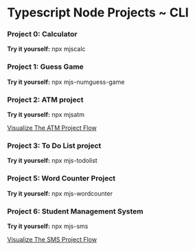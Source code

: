 # Typescript Node Projects ~ CLI 


<p> </p>
<h3>Project 0: Calculator</h3>
  <p>  <b>Try it yourself:</b> npx mjscalc </p>

<h3>Project 1: Guess Game</h3>
  <p>   <b>Try it yourself:</b> npx mjs-numguess-game </p>

<h3>Project 2: ATM project</h3>
  <p>  <b>Try it yourself:</b> npx mjsatm </p>
  <a href = "https://user-images.githubusercontent.com/28400845/211151380-d78749d3-b173-4490-8fd6-bbe7f45bab4a.png">  Visualize The ATM Project Flow </a>
  
<h3>Project 3: To Do List project</h3>
  <p>  <b>Try it yourself:</b> npx mjs-todolist </p>
  
<h3>Project 5: Word Counter Project</h3>
<p>  <b>Try it yourself:</b> npx  mjs-wordcounter </p>
  
<h3>Project 6: Student Management System</h3>
  <p>   <b>Try it yourself:</b> npx mjs-sms </p>
  <a href = "https://user-images.githubusercontent.com/28400845/211277612-a1a240b1-8c3d-4e82-a931-4f6f49d02cdd.png">Visualize The SMS Project Flow </a>
